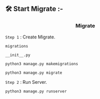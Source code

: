 ## 🛠️ Start Migrate :-

<h3 align="center"> Migrate </h3>

`Step 1` : Create Migrate.

```
migrations
```

```
__init__.py
```

```
python3 manage.py makemigrations
```

```
python3 manage.py migrate
```

`Step 2` : Run Server.

```
python3 manage.py runserver
```
